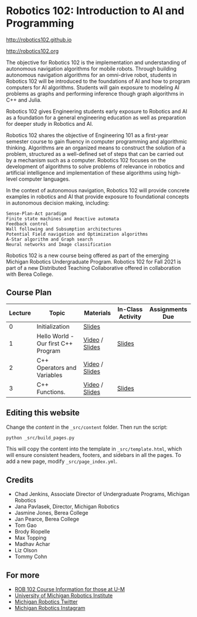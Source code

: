 # Robotics 102: Introduction to AI and Programming

http://robotics102.github.io

http://robotics102.org

The objective for Robotics 102 is the implementation and understanding of autonomous navigation algorithms for mobile robots. Through building autonomous navigation algorithms for an omni-drive robot, students in Robotics 102 will be introduced to the foundations of AI and how to program computers for AI algorithms. Students will gain exposure to modeling AI problems as graphs and performing inference though graph algorithms in C++ and Julia.

Robotics 102 gives Engineering students early exposure to Robotics and AI as a foundation for a general engineering education as well as preparation for deeper study in Robotics and AI.

Robotics 102 shares the objective of Engineering 101 as a first-year semester course to gain fluency in computer programming and algorithmic thinking. Algorithms are an organized means to construct the solution of a problem, structured as a well-defined set of steps that can be carried out by a mechanism such as a computer. Robotics 102 focuses on the development of algorithms to solve problems of relevance in robotics and artificial intelligence and implementation of these algorithms using high-level computer languages.

In the context of autonomous navigation, Robotics 102 will provide concrete examples in robotics and AI that provide exposure to foundational concepts in autonomous decision making, including:

    Sense-Plan-Act paradigm
    Finite state machines and Reactive automata
    Feedback control
    Wall following and Subsumption architectures
    Potential Field navigation and Optimization algorithms
    A-Star algorithm and Graph search
    Neural networks and Image classification

Robotics 102 is a new course being offered as part of the emerging Michigan Robotics Undergraduate Program. Robotics 102 for Fall 2021 is part of a new Distributed Teaching Collaborative offered in collaboration with Berea College. 

## Course Plan
| Lecture | Topic                                                              | Materials                                                                                            | In-Class Activity        | Assignments Due                                                                          |
|---------|--------------------------------------------------------------------|-------------------------------------------------------------------------------------------------------|--------------------------|------------------------------------------------------------------------------------------|
| 0       | Initialization                         | [Slides](https://github.com/robotics102/robotics102.github.io/blob/main/lectures/rob102_00_initialization_compressed.pdf)     |    |    |
| 1       | Hello World - Our first C++ Program    | [Video](https://youtu.be/nKu9H-CeptI) / [Slides](https://github.com/robotics102/robotics102.github.io/blob/main/lectures/rob102_01_helloworld_compresed.pdf)  | [Slides](https://drive.google.com/file/d/1wZhSNOOD4FJSiBcD6ofljEjlr1_OJYTf/view?usp=sharing)   |    |
| 2       | C++ Operators and Variables            | [Video](https://youtu.be/Vvys7lZa764) / [Slides](https://drive.google.com/file/d/1qU9Q2rwbDCqP-k8oOfH-e7AnPy5AmhsO/view?usp=sharing) |    |    |
| 3       | C++ Functions.                         | [Video](https://youtu.be/ZarKDScV_DQ) / [Slides](https://github.com/robotics102/robotics102.github.io/blob/main/lectures/rob102_03_functions_selected_compressed.pdf)  | [Slides](https://drive.google.com/file/d/1wZhSNOOD4FJSiBcD6ofljEjlr1_OJYTf/view?usp=sharing)   |    |

## Editing this website

Change the _content_ in the `_src/content` folder. Then run the script:
```bash
python _src/build_pages.py
```
This will copy the content into the template in `_src/template.html`, which will ensure consistent headers, footers, and sidebars in all the pages.
To add a new page, modify `_src/page_index.yml`.

## Credits
- Chad Jenkins, Associate Director of Undergraduate Programs, Michigan Robotics
- Jana Pavlasek, Director, Michigan Robotics
- Jasmine Jones, Berea College
- Jan Pearce, Berea College
- Tom Gao
- Brody Riopelle
- Max Topping
- Madhav Achar
- Liz Olson
- Tommy Cohn

## For more
- [ROB 102 Course Information for those at U-M](https://robotics.umich.edu/academic-program/course-offerings/rob102/)
- [University of Michigan Robotics Institute](https://robotics.umich.edu)
- [Michigan Robotics Twitter](http://twitter.com/umrobotics)
- [Michigan Robotics Instagram](http://instagram.com/umrobotics/)

